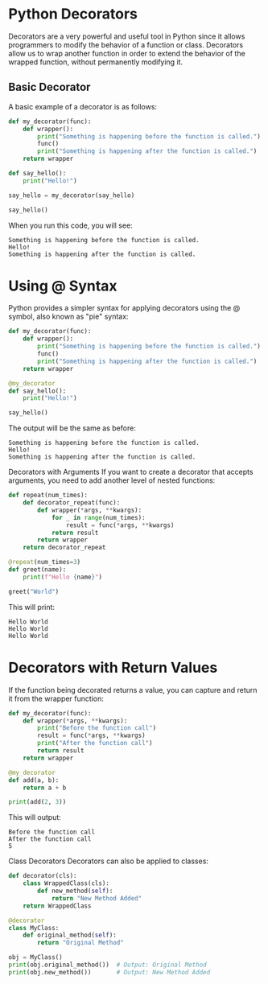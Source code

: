 # Python Decorators

Decorators are a very powerful and useful tool in Python since it allows programmers to modify the behavior of a function or class. Decorators allow us to wrap another function in order to extend the behavior of the wrapped function, without permanently modifying it.

## Basic Decorator

A basic example of a decorator is as follows:

```python
def my_decorator(func):
    def wrapper():
        print("Something is happening before the function is called.")
        func()
        print("Something is happening after the function is called.")
    return wrapper

def say_hello():
    print("Hello!")

say_hello = my_decorator(say_hello)

say_hello()
```
When you run this code, you will see:

```vbnet
Something is happening before the function is called.
Hello!
Something is happening after the function is called.
```

# Using @ Syntax
Python provides a simpler syntax for applying decorators using the @ symbol, also known as "pie" syntax:

```python
def my_decorator(func):
    def wrapper():
        print("Something is happening before the function is called.")
        func()
        print("Something is happening after the function is called.")
    return wrapper

@my_decorator
def say_hello():
    print("Hello!")

say_hello()
```
The output will be the same as before:

```vbnet
Something is happening before the function is called.
Hello!
Something is happening after the function is called.
```
Decorators with Arguments
If you want to create a decorator that accepts arguments, you need to add another level of nested functions:

```python
def repeat(num_times):
    def decorator_repeat(func):
        def wrapper(*args, **kwargs):
            for _ in range(num_times):
                result = func(*args, **kwargs)
            return result
        return wrapper
    return decorator_repeat

@repeat(num_times=3)
def greet(name):
    print(f"Hello {name}")

greet("World")
```
This will print:
```
Hello World
Hello World
Hello World
```
# Decorators with Return Values
If the function being decorated returns a value, you can capture and return it from the wrapper function:

```python
def my_decorator(func):
    def wrapper(*args, **kwargs):
        print("Before the function call")
        result = func(*args, **kwargs)
        print("After the function call")
        return result
    return wrapper

@my_decorator
def add(a, b):
    return a + b

print(add(2, 3))
```
This will output:
```
Before the function call
After the function call
5
```
Class Decorators
Decorators can also be applied to classes:

```python
def decorator(cls):
    class WrappedClass(cls):
        def new_method(self):
            return "New Method Added"
    return WrappedClass

@decorator
class MyClass:
    def original_method(self):
        return "Original Method"

obj = MyClass()
print(obj.original_method())  # Output: Original Method
print(obj.new_method())       # Output: New Method Added
```

